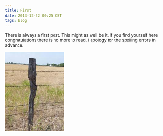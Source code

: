 ```yaml
---
title: First
date: 2013-12-22 00:25 CST
tags: blog
---
```


There is always a first post.  This might as well be it.  If you find yourself here congratulations there is no more to read. I apology for the spelling errors in advance.

![A post](/images/post.jpg "It's not the best post but it will do.")